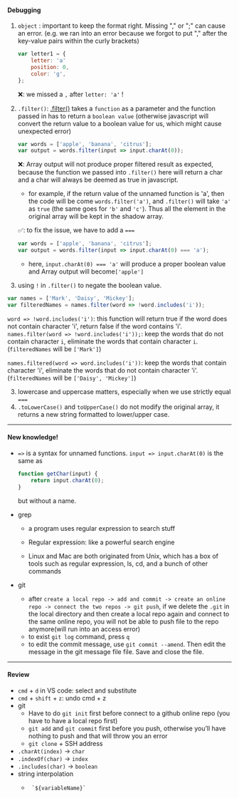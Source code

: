 #### Debugging
1. `object` : important to keep the format right. Missing "," or ";" can cause an error. (e.g. we ran into an error because we forgot to put "," after the key-value pairs within the curly brackets)
    ```js
    var letter1 = {
        letter: 'a'
        position: 0,
        color: 'g',
    };
    ```
    ❌: we missed a `,` after `letter: 'a'` !

2. `.filter()`: [.filter()](https://developer.mozilla.org/en-US/docs/Web/JavaScript/Reference/Global_Objects/Array/filter) takes a `function` as a parameter and the function passed in has to return a `boolean value` (otherwise javascript will convert the return value to a boolean value for us, which might cause unexpected error)
    ```js
    var words = ['apple', 'banana', 'citrus'];
    var output = words.filter(input => input.charAt(0));
    ```
    ❌: Array output will not produce proper filtered result as expected, because the function we passed into `.filter()` here will return a char and a char will always be deemed as true in javascript. 
    - for example, if the return value of the unnamed function is 'a', then the code will be come `words.filter('a')`, and `.filter()` will take `'a'` as `true` (the same goes for `'b'` and `'c'`). Thus all the element in the original array will be kept in the shadow array. 

    ✅: to fix the issue, we have to add a `===`
    ```js
    var words = ['apple', 'banana', 'citrus'];
    var output = words.filter(input => input.charAt(0) === 'a');
    ```
    - here, `input.charAt(0) === 'a'` will produce a proper boolean value and Array output will become`['apple']`
3. using `!` in `.filter()` to negate the boolean value. 
```js
var names = ['Mark', 'Daisy', 'Mickey'];
var filteredNames = names.filter(word => !word.includes('i'));
```
`word => !word.includes('i')`: this function will return true if the word does not contain character 'i', return false if the word contains 'i'. 
`names.filter(word => !word.includes('i'));`: keep the words that do not contain character `i`, eliminate the words that contain character `i`. (`filteredNames` will be `['Mark']`)

`names.filtered(word => word.includes('i'))`: keep the words that contain character 'i', eliminate the words that do not contain character 'i'. (`filteredNames` will be `['Daisy', 'Mickey']`)

3. lowercase and uppercase matters, especially when we use strictly equal `===` 
4. `.toLowerCase()` and `toUpperCase()` do not modify the original array, it returns a new string formatted to lower/upper case. 




---
#### New knowledge!
- `=>` is a syntax for unnamed functions. `input => input.charAt(0)` is the same as 
    ```js
    function getChar(input) {
        return input.charAt(0);
    }
    ```
    but without a name. 

- grep 
    - a program uses regular expression to search stuff
    - Regular expression: like a powerful search engine

    - Linux and Mac are both originated from Unix, which has a box of tools such as regular expression, ls, cd, and a bunch of other commands

- git
    - after `create a local repo -> add and commit -> create an online repo -> connect the two repos -> git push`, if we delete the `.git` in the local directory and then create a local repo again and connect to the same online repo, you will not be able to push file to the repo anymore(will run into an access error)
    - to exist `git log` command, press `q`
    - to edit the commit message, use `git commit --amend`. Then edit the message in the git message file file. Save and close the file. 
---
#### Review
- `cmd` + `d` in VS code: select and substitute
- `cmd` + `shift` + `z`: undo cmd + z
- git
    - Have to do `git init` first before connect to a github online repo (you have to have a local repo first)
    - `git add` and `git commit` first before you push, otherwise you’ll have nothing to push and that will throw you an error 
    - `git clone` + SSH address
- `.charAt(index)` -> `char`
- `.indexOf(char)` -> `index`
- `.includes(char)` -> `boolean`
- string interpolation 
    - ```
       `${variableName}` 
       ```




    